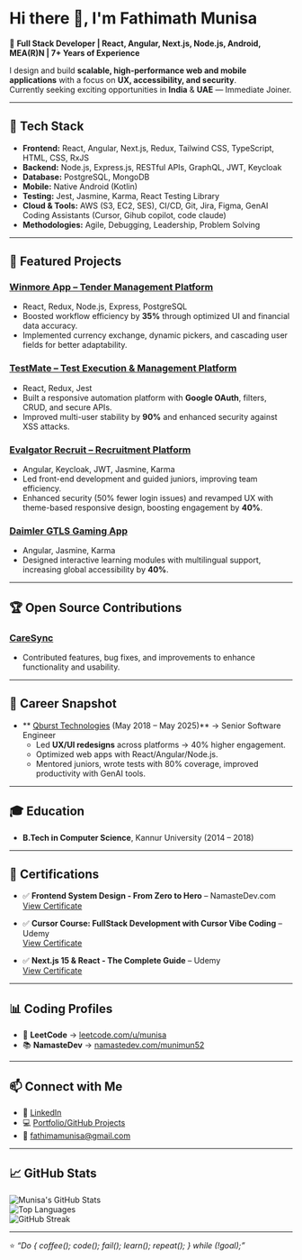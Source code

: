 # Hi there 👋, I'm Fathimath Munisa

🚀 **Full Stack Developer | React, Angular, Next.js, Node.js, Android, MEA(R)N | 7+ Years of Experience**

I design and build **scalable, high-performance web and mobile applications** with a focus on **UX, accessibility, and security**.  
Currently seeking exciting opportunities in **India** & **UAE** — Immediate Joiner.

---

## 🔧 Tech Stack

- **Frontend:** React, Angular, Next.js, Redux, Tailwind CSS, TypeScript, HTML, CSS, RxJS  
- **Backend:** Node.js, Express.js, RESTful APIs, GraphQL, JWT, Keycloak  
- **Database:** PostgreSQL, MongoDB  
- **Mobile:** Native Android (Kotlin)  
- **Testing:** Jest, Jasmine, Karma, React Testing Library  
- **Cloud & Tools:** AWS (S3, EC2, SES), CI/CD, Git, Jira, Figma, GenAI Coding Assistants (Cursor, Gihub copilot, code claude)  
- **Methodologies:** Agile, Debugging, Leadership, Problem Solving

---

## 📌 Featured Projects

### [Winmore App – Tender Management Platform](https://www.winmore.app/)
- React, Redux, Node.js, Express, PostgreSQL  
- Boosted workflow efficiency by **35%** through optimized UI and financial data accuracy.  
- Implemented currency exchange, dynamic pickers, and cascading user fields for better adaptability.

### [TestMate – Test Execution & Management Platform](https://testmate.qburst.in/)
- React, Redux, Jest  
- Built a responsive automation platform with **Google OAuth**, filters, CRUD, and secure APIs.  
- Improved multi-user stability by **90%** and enhanced security against XSS attacks.

### [Evalgator Recruit – Recruitment Platform](https://www.evalgator.com/en-in/applicant-tracking-system)
- Angular, Keycloak, JWT, Jasmine, Karma  
- Led front-end development and guided juniors, improving team efficiency.  
- Enhanced security (50% fewer login issues) and revamped UX with theme-based responsive design, boosting engagement by **40%**.

### [Daimler GTLS Gaming App](https://learningsystem.mercedes-benz.com)
- Angular, Jasmine, Karma  
- Designed interactive learning modules with multilingual support, increasing global accessibility by **40%**.

---

## 🏆 Open Source Contributions

### [CareSync](https://github.com/akathedeveloper/CareSync)
- Contributed features, bug fixes, and improvements to enhance functionality and usability.

---

## 💼 Career Snapshot

- ** [Qburst Technologies](https://qburst.com) (May 2018 – May 2025)** → Senior Software Engineer  
  - Led **UX/UI redesigns** across platforms → 40% higher engagement.  
  - Optimized web apps with React/Angular/Node.js.  
  - Mentored juniors, wrote tests with 80% coverage, improved productivity with GenAI tools.

---

## 🎓 Education

- **B.Tech in Computer Science**, Kannur University (2014 – 2018)

---

## 🏅 Certifications

- ✅ **Frontend System Design - From Zero to Hero** – NamasteDev.com  
  [View Certificate](https://namastedev.com/munimun52/certificates/namaste-frontend-system-design)

- ✅ **Cursor Course: FullStack Development with Cursor Vibe Coding** – Udemy  
  [View Certificate](https://www.udemy.com/certificate/UC-2e666ad0-dcba-44aa-a9ec-a9744cbcb8ca)

- ✅ **Next.js 15 & React - The Complete Guide** – Udemy  
  [View Certificate](https://www.udemy.com/certificate/UC-c195797b-967e-415c-bfa5-78372d474c24)

---

## 📊 Coding Profiles

- 🧩 **LeetCode** → [leetcode.com/u/munisa](https://leetcode.com/u/munisa/)  
- 📚 **NamasteDev** → [namastedev.com/munimun52](https://namastedev.com/munimun52)

---

## 📫 Connect with Me

- 💼 [LinkedIn](https://linkedin.com/in/fathimath-munisa)  
- 💻 [Portfolio/GitHub Projects](https://github.com/fathimath-munisa)  
- 📧 [fathimamunisa@gmail.com](mailto:fathimamunisa@gmail.com)

---

## 📈 GitHub Stats

![Munisa's GitHub Stats](https://github-readme-stats.vercel.app/api?username=fathimath-munisa&show_icons=true&theme=tokyonight)  
![Top Languages](https://github-readme-stats.vercel.app/api/top-langs/?username=fathimath-munisa&layout=compact&theme=tokyonight)  
![GitHub Streak](https://github-readme-streak-stats.herokuapp.com?user=fathimath-munisa&theme=tokyonight)

---

⭐️ _“Do { coffee(); code(); fail(); learn(); repeat(); } while (!goal);”_
